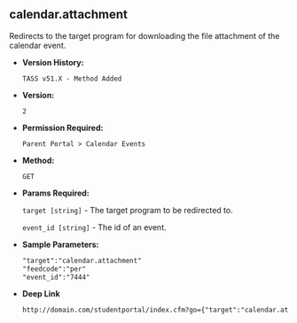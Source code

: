 **calendar.attachment**
----
  Redirects to the target program for downloading the file attachment of the calendar event.

* **Version History:**

    `TASS v51.X - Method Added`

* **Version:**

  	`2`

* **Permission Required:**

  	`Parent Portal > Calendar Events`

* **Method:**

  	`GET`
  
* **Params Required:**

   	`target [string]` - The target program to be redirected to.
	
   	`event_id [string]` - The id of an event.

* **Sample Parameters:**

	```HTML
	"target":"calendar.attachment"
	"feedcode":"per"
	"event_id":"7444"
	```

* **Deep Link**

	```HTML
	http://domain.com/studentportal/index.cfm?go={"target":"calendar.attachment","event_id":"7444"}
	```
